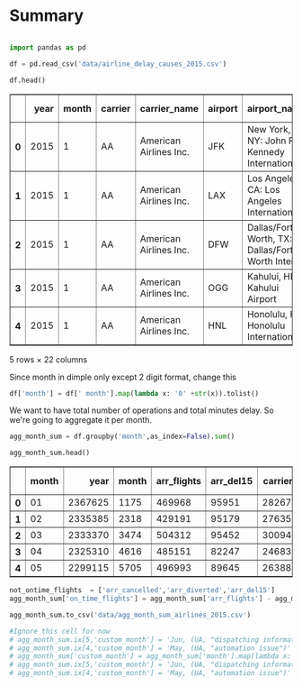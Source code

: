
# Summary


```python

```


```python
import pandas as pd
```


```python
df = pd.read_csv('data/airline_delay_causes_2015.csv')
```


```python
df.head()
```




<div>
<table border="1" class="dataframe">
  <thead>
    <tr style="text-align: right;">
      <th></th>
      <th>year</th>
      <th>month</th>
      <th>carrier</th>
      <th>carrier_name</th>
      <th>airport</th>
      <th>airport_name</th>
      <th>arr_flights</th>
      <th>arr_del15</th>
      <th>carrier_ct</th>
      <th>weather_ct</th>
      <th>...</th>
      <th>late_aircraft_ct</th>
      <th>arr_cancelled</th>
      <th>arr_diverted</th>
      <th>arr_delay</th>
      <th>carrier_delay</th>
      <th>weather_delay</th>
      <th>nas_delay</th>
      <th>security_delay</th>
      <th>late_aircraft_delay</th>
      <th>Unnamed: 21</th>
    </tr>
  </thead>
  <tbody>
    <tr>
      <th>0</th>
      <td>2015</td>
      <td>1</td>
      <td>AA</td>
      <td>American Airlines Inc.</td>
      <td>JFK</td>
      <td>New York, NY: John F. Kennedy International</td>
      <td>1369</td>
      <td>322</td>
      <td>73.31</td>
      <td>8.44</td>
      <td>...</td>
      <td>103.47</td>
      <td>86</td>
      <td>3</td>
      <td>20055</td>
      <td>5273</td>
      <td>999</td>
      <td>6358</td>
      <td>0</td>
      <td>7425</td>
      <td>NaN</td>
    </tr>
    <tr>
      <th>1</th>
      <td>2015</td>
      <td>1</td>
      <td>AA</td>
      <td>American Airlines Inc.</td>
      <td>LAX</td>
      <td>Los Angeles, CA: Los Angeles International</td>
      <td>2633</td>
      <td>445</td>
      <td>157.17</td>
      <td>25.21</td>
      <td>...</td>
      <td>153.43</td>
      <td>41</td>
      <td>4</td>
      <td>25261</td>
      <td>10914</td>
      <td>1460</td>
      <td>3293</td>
      <td>42</td>
      <td>9552</td>
      <td>NaN</td>
    </tr>
    <tr>
      <th>2</th>
      <td>2015</td>
      <td>1</td>
      <td>AA</td>
      <td>American Airlines Inc.</td>
      <td>DFW</td>
      <td>Dallas/Fort Worth, TX: Dallas/Fort Worth Inter...</td>
      <td>12466</td>
      <td>2463</td>
      <td>645.29</td>
      <td>64.66</td>
      <td>...</td>
      <td>982.99</td>
      <td>203</td>
      <td>6</td>
      <td>167313</td>
      <td>66714</td>
      <td>5055</td>
      <td>24137</td>
      <td>123</td>
      <td>71284</td>
      <td>NaN</td>
    </tr>
    <tr>
      <th>3</th>
      <td>2015</td>
      <td>1</td>
      <td>AA</td>
      <td>American Airlines Inc.</td>
      <td>OGG</td>
      <td>Kahului, HI: Kahului Airport</td>
      <td>100</td>
      <td>22</td>
      <td>11.53</td>
      <td>0.00</td>
      <td>...</td>
      <td>4.00</td>
      <td>3</td>
      <td>0</td>
      <td>1776</td>
      <td>1207</td>
      <td>0</td>
      <td>188</td>
      <td>0</td>
      <td>381</td>
      <td>NaN</td>
    </tr>
    <tr>
      <th>4</th>
      <td>2015</td>
      <td>1</td>
      <td>AA</td>
      <td>American Airlines Inc.</td>
      <td>HNL</td>
      <td>Honolulu, HI: Honolulu International</td>
      <td>169</td>
      <td>50</td>
      <td>28.69</td>
      <td>0.00</td>
      <td>...</td>
      <td>6.27</td>
      <td>0</td>
      <td>4</td>
      <td>4175</td>
      <td>2602</td>
      <td>0</td>
      <td>523</td>
      <td>0</td>
      <td>1050</td>
      <td>NaN</td>
    </tr>
  </tbody>
</table>
<p>5 rows × 22 columns</p>
</div>



Since month in dimple only except 2 digit format, change this


```python
df['month'] = df[' month'].map(lambda x: '0' +str(x)).tolist()
```

We want to have total number of operations and total minutes delay. So we're going to aggregate it per month.


```python
agg_month_sum = df.groupby('month',as_index=False).sum()
```


```python
agg_month_sum.head()
```




<div>
<table border="1" class="dataframe">
  <thead>
    <tr style="text-align: right;">
      <th></th>
      <th>month</th>
      <th>year</th>
      <th>month</th>
      <th>arr_flights</th>
      <th>arr_del15</th>
      <th>carrier_ct</th>
      <th>weather_ct</th>
      <th>nas_ct</th>
      <th>security_ct</th>
      <th>late_aircraft_ct</th>
      <th>arr_cancelled</th>
      <th>arr_diverted</th>
      <th>arr_delay</th>
      <th>carrier_delay</th>
      <th>weather_delay</th>
      <th>nas_delay</th>
      <th>security_delay</th>
      <th>late_aircraft_delay</th>
      <th>Unnamed: 21</th>
      <th>on_time_flights</th>
    </tr>
  </thead>
  <tbody>
    <tr>
      <th>0</th>
      <td>01</td>
      <td>2367625</td>
      <td>1175</td>
      <td>469968</td>
      <td>95951</td>
      <td>28267.23</td>
      <td>3311.58</td>
      <td>29878.63</td>
      <td>148.22</td>
      <td>34345.34</td>
      <td>11982</td>
      <td>973</td>
      <td>5439862</td>
      <td>1708155</td>
      <td>263087</td>
      <td>1278055</td>
      <td>6700</td>
      <td>2183865</td>
      <td>NaN</td>
      <td>NaN</td>
    </tr>
    <tr>
      <th>1</th>
      <td>02</td>
      <td>2335385</td>
      <td>2318</td>
      <td>429191</td>
      <td>95179</td>
      <td>27635.04</td>
      <td>4580.42</td>
      <td>29530.35</td>
      <td>111.35</td>
      <td>33322.07</td>
      <td>20517</td>
      <td>1011</td>
      <td>5635596</td>
      <td>1712660</td>
      <td>411265</td>
      <td>1349173</td>
      <td>4580</td>
      <td>2157918</td>
      <td>NaN</td>
      <td>NaN</td>
    </tr>
    <tr>
      <th>2</th>
      <td>03</td>
      <td>2333370</td>
      <td>3474</td>
      <td>504312</td>
      <td>95452</td>
      <td>30094.13</td>
      <td>2348.12</td>
      <td>28283.47</td>
      <td>149.04</td>
      <td>34577.51</td>
      <td>11002</td>
      <td>1172</td>
      <td>5438910</td>
      <td>1818680</td>
      <td>228661</td>
      <td>1228893</td>
      <td>6586</td>
      <td>2156090</td>
      <td>NaN</td>
      <td>NaN</td>
    </tr>
    <tr>
      <th>3</th>
      <td>04</td>
      <td>2325310</td>
      <td>4616</td>
      <td>485151</td>
      <td>82247</td>
      <td>24683.00</td>
      <td>2772.98</td>
      <td>26000.96</td>
      <td>96.66</td>
      <td>28693.24</td>
      <td>4520</td>
      <td>1380</td>
      <td>4619308</td>
      <td>1490594</td>
      <td>221590</td>
      <td>1118027</td>
      <td>3660</td>
      <td>1785437</td>
      <td>NaN</td>
      <td>NaN</td>
    </tr>
    <tr>
      <th>4</th>
      <td>05</td>
      <td>2299115</td>
      <td>5705</td>
      <td>496993</td>
      <td>89645</td>
      <td>26388.30</td>
      <td>3639.07</td>
      <td>26555.12</td>
      <td>142.48</td>
      <td>32919.97</td>
      <td>5694</td>
      <td>1658</td>
      <td>5437359</td>
      <td>1667920</td>
      <td>336555</td>
      <td>1254652</td>
      <td>5711</td>
      <td>2172521</td>
      <td>NaN</td>
      <td>NaN</td>
    </tr>
  </tbody>
</table>
</div>




```python
not_ontime_flights  = ['arr_cancelled','arr_diverted','arr_del15']
agg_month_sum['on_time_flights'] = agg_month_sum['arr_flights'] - agg_month_sum[not_ontime_flights].sum()
```


```python
agg_month_sum.to_csv('data/agg_month_sum_airlines_2015.csv')
```


```python
#Ignore this cell for now
# agg_month_sum.ix[5,'custom_month'] = 'Jun, (UA, "dispatching information")'
# agg_month_sum.ix[4,'custom_month'] = 'May, (UA, "automation issue")'
# agg_month_sum['custom_month'] = agg_month_sum['month'].map(lambda x: arrow.get('2015-'+x, "YYYY-MM").format('MMM'))
# agg_month_sum.ix[5,'custom_month'] = 'Jun, (UA, "dispatching information")'
# agg_month_sum.ix[4,'custom_month'] = 'May, (UA, "automation issue")'
```
